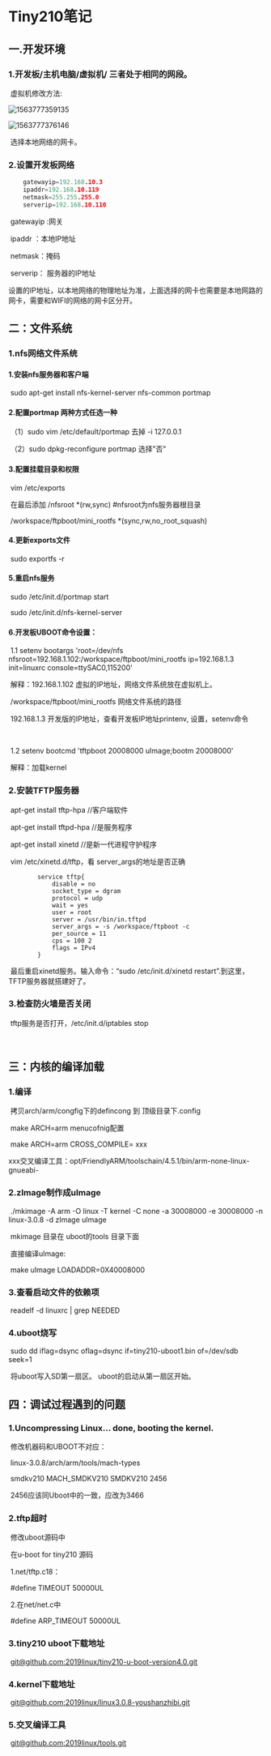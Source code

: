 # Tiny210笔记

## 一.开发环境

### 	1.开发板/主机电脑/虚拟机/ 三者处于相同的网段。

​	虚拟机修改方法:

![1563777359135](C:\Users\lenovo\AppData\Roaming\Typora\typora-user-images\1563777359135.png)





![1563777376146](C:\Users\lenovo\AppData\Roaming\Typora\typora-user-images\1563777376146.png)



​	选择本地网络的网卡。

### 		2.设置开发板网络

```c
	gatewayip=192.168.10.3			
    ipaddr=192.168.10.119
	netmask=255.255.255.0
	serverip=192.168.10.110
```
​			gatewayip  :网关

​			ipaddr ：本地IP地址

​			netmask：掩码

​			serverip： 服务器的IP地址

​		设置的IP地址，以本地网络的物理地址为准，上面选择的网卡也需要是本地网路的网卡，需要和WIFI的网络的网卡区分开。



## 二：文件系统

### 		1.nfs网络文件系统

#### 				1.安装nfs服务器和客户端

​					sudo apt-get install nfs-kernel-server nfs-common portmap

#### 				2.配置portmap 两种方式任选一种

​						（1）sudo vim /etc/default/portmap 去掉 -i 127.0.0.1

​						（2）sudo dpkg-reconfigure portmap 选择"否"

#### 				3.配置挂载目录和权限

​							vim /etc/exports

​							在最后添加 /nfsroot 	*(rw,sync) #nfsroot为nfs服务器根目录

​							/workspace/ftpboot/mini_rootfs  *(sync,rw,no_root_squash)

#### 				4.更新exports文件

​						sudo exportfs -r

#### 				5.重启nfs服务

​							sudo /etc/init.d/portmap start

​							sudo /etc/init.d/nfs-kernel-server

#### 				6.开发板UBOOT命令设置：

​					1.1 setenv bootargs 'root=/dev/nfs nfsroot=192.168.1.102:/workspace/ftpboot/mini_rootfs ip=192.168.1.3 init=linuxrc console=ttySAC0,115200'

​					解释：192.168.1.102  虚拟的IP地址，网络文件系统放在虚拟机上。

​					/workspace/ftpboot/mini_rootfs 网络文件系统的路径

​					192.168.1.3   开发版的IP地址，查看开发板IP地址printenv, 设置，setenv命令

​						

​					1.2 setenv bootcmd 'tftpboot 20008000 uImage;bootm 20008000'

​					解释：加载kernel



### 		2.安装TFTP服务器

​				 apt-get install tftp-hpa    //客户端软件

​				 apt-get install tftpd-hpa  //是服务程序

​				 apt-get install xinetd  //是新一代进程守护程序



​				vim /etc/xinetd.d/tftp，看 server_args的地址是否正确

			service tftp{ 
	            disable = no
	            socket_type = dgram
	            protocol = udp
	            wait = yes
	            user = root
	            server = /usr/bin/in.tftpd
	            server_args = -s /workspace/ftpboot -c
	            per_source = 11
	            cps = 100 2
	            flags = IPv4
	        }
​			最后重启xinetd服务。输入命令：“sudo /etc/init.d/xinetd restart”.到这里，TFTP服务器就搭建好了。



### 		3.检查防火墙是否关闭

​			tftp服务是否打开，/etc/init.d/iptables stop



​			

## 三：内核的编译加载

### 1.编译

​	拷贝arch/arm/congfig下的defincong 到 顶级目录下.config

​	make ARCH=arm menucofnig配置

​	make ARCH=arm CROSS_COMPILE= xxx 

​				xxx交叉编译工具：opt/FriendlyARM/toolschain/4.5.1/bin/arm-none-linux-gnueabi-

### 		2.zImage制作成uImage

​		./mkimage -A arm -O linux -T kernel -C none -a 30008000 -e 30008000 -n linux-3.0.8 -d zImage uImage

​		mkimage 目录在 uboot的tools 目录下面

​				直接编译uImage:

​				make uImage LOADADDR=0X40008000

### 	   3.查看启动文件的依赖项

​		readelf -d linuxrc  | grep NEEDED

### 4.uboot烧写

​	sudo dd iflag=dsync oflag=dsync if=tiny210-uboot1.bin of=/dev/sdb seek=1

​	将uboot写入SD第一扇区。 uboot的启动从第一扇区开始。



## 四：调试过程遇到的问题

### 	1.Uncompressing Linux... done, booting the kernel.

​			修改机器码和UBOOT不对应：

​			linux-3.0.8/arch/arm/tools/mach-types

​				smdkv210        MACH_SMDKV210        SMDKV210        2456

​				2456应该同Uboot中的一致，应改为3466

### 	2.tftp超时

​				修改uboot源码中

​			在u-boot for tiny210 源码

​			1.net/tftp.c18：

​			#define TIMEOUT         50000UL 

​			2.在net/net.c中

​			#define ARP_TIMEOUT         50000UL 

### 	3.tiny210 uboot下载地址

​			[git@github.com:2019linux/tiny210-u-boot-version4.0.git]()

### 	4.kernel下载地址

​	       [git@github.com:2019linux/linux3.0.8-youshanzhibi.git]()

### 5.交叉编译工具

​			[git@github.com:2019linux/tools.git]()



​	

